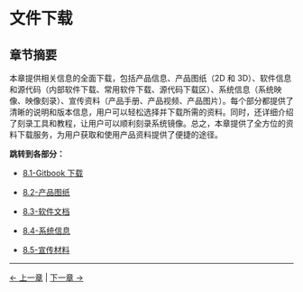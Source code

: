 # 文件下载

## 章节摘要

本章提供相关信息的全面下载，包括产品信息、产品图纸（2D 和 3D）、软件信息和源代码（内部软件下载、常用软件下载、源代码下载区）、系统信息（系统映像、映像刻录）、宣传资料（产品手册、产品视频、产品图片）。每个部分都提供了清晰的说明和版本信息，用户可以轻松选择并下载所需的资料。同时，还详细介绍了刻录工具和教程，让用户可以顺利刻录系统镜像。总之，本章提供了全方位的资料下载服务，为用户获取和使用产品资料提供了便捷的途径。

**跳转到各部分：**

- [8.1-Gitbook 下载](8.1-GitbookDownload.md)

- [8.2-产品图纸](8.2-productBrochure.md)

- [8.3-软件文档](8.3-softwareSource.md)

- [8.4-系统信息](8.4-SystemInformation/README.md)

- [8.5-宣传材料](8.5-PublicityMaterial.md)

---

[← 上一章](../7-ExamplesRobotsUsing/README.md) | [下一章 →](../9-AboutUs/README.md)
